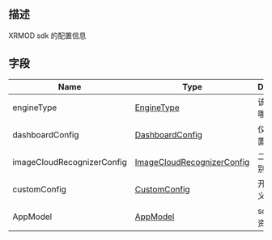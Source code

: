 ## 描述

XRMOD sdk 的配置信息

## 字段

| Name                       | Type                                                       | Description           |
| -------------------------- | ---------------------------------------------------------- | --------------------- |
| engineType                 | [EngineType](./EngineType)                                 | 该 sdk 用于哪个环境。 |
| dashboardConfig            | [DashboardConfig](./DashboardConfig)                       | 仪表板的配置          |
| imageCloudRecognizerConfig | [ImageCloudRecognizerConfig](./ImageCloudRecognizerConfig) | 二维图像识别器的配置  |
| customConfig               | [CustomConfig](./CustomConfig)                             | 开发者自定义配置      |
| AppModel                   | [AppModel](./AppModel)                                     | sdk的加载资源方式    |
